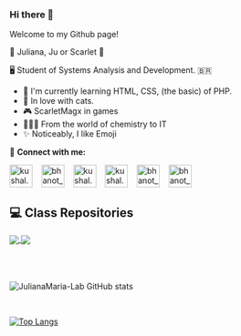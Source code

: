 ### Hi there 👋

Welcome to my Github page! 

🔸 Juliana, Ju or Scarlet 🔸

🖥️ Student of Systems Analysis and Development.  🇧🇷

- 🌱 I'm currently learning HTML, CSS, (the basic) of PHP.
- 🐾 In love with cats.
- 🎮 ScarletMagx in games
- 👩🏻‍🔬 From the world of chemistry to IT
- ✨ Noticeably, I like Emoji


👥 **Connect with me:**
<p align="left">
<a href="https://www.instagram.com/julianna_shiro/" target="blank"><img align="center" src="https://cdn.jsdelivr.net/npm/simple-icons@3.0.1/icons/instagram.svg" alt="kushal.bhanot" height="40" width="40" /></a> &nbsp;&nbsp;
<a href="https://twitter.com/ScarletMagx" target="blank"><img align="center" src="https://cdn.jsdelivr.net/npm/simple-icons@3.0.1/icons/twitter.svg" alt="bhanot_kushal" height="40" width="40" /></a> &nbsp;&nbsp;
<a href="https://www.facebook.com/juliana.maria.96/" target="blank"><img align="center" src="https://cdn.jsdelivr.net/npm/simple-icons@3.0.1/icons/facebook.svg" alt="kushal.bhanot.98" height="40" width="40" /></a> &nbsp;&nbsp;
<a href="https://open.spotify.com/user/julianamaria.rib?si=DPgC6bdrQy-QJDLqDhnueg&utm_source=whatsapp&dl_branch=1" target="blank"><img align="center" src="https://cdn.jsdelivr.net/npm/simple-icons@3.0.1/icons/spotify.svg" alt="kushal.bhanot.98" height="40" width="40" /></a> &nbsp;&nbsp;
<a href="https://www.linkedin.com/in/juliana-maria-a0b0a0124/"  target="blank"><img align="center" src="https://cdn.jsdelivr.net/npm/simple-icons@3.0.1/icons/linkedin.svg" alt="bhanot_kushal" height="40" width="40" /></a> &nbsp;&nbsp;
<a href="mailto:julianamaria.rib@gmail.com"  target="blank"><img align="center" src="https://cdn.jsdelivr.net/npm/simple-icons@3.0.1/icons/gmail.svg" alt="bhanot_kushal" height="40" width="40" /></a> &nbsp;&nbsp;

<!-- https://www.tinkercad.com/users/kW3k1L7cyHM-juliana-maria-ribeiro-ramos-->
</p>



<h2> 💻 Class Repositories </h2>

<a href="https://github.com/JulianaMaria-Lab/Aprendizagem-por-Projetos-Integrados-1-SEMESTRE">
  <img align="center" src="https://github-readme-stats.vercel.app/api/pin/?username=JulianaMaria-Lab&repo=Aprendizagem-por-Projetos-Integrados-1-SEMESTRE&theme=chartreuse-dark" />
</a>
<a href="https://github.com/JulianaMaria-Lab/Algoritmos-e-Logica-de-Programacao">
  <img align="center" src="https://github-readme-stats.vercel.app/api/pin/?username=JulianaMaria-Lab&repo=Algoritmos-e-Logica-de-Programacao&theme=chartreuse-dark" />
</a>

<br>
<br>
<br>
<br>


![JulianaMaria-Lab GitHub stats](https://github-readme-stats.vercel.app/api?username=JulianaMaria-Lab&theme=chartreuse-dark&show_icons=true)

<br>

[![Top Langs](https://github-readme-stats.vercel.app/api/top-langs/?username=JulianaMaria-Lab&layout=compact&theme=chartreuse-dark)](https://github.com/JulianaMaria-Lab/github-readme-stats)




